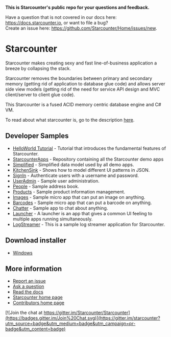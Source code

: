 __This is Starcounter's public repo for your questions and feedback.__

Have a question that is not covered in our docs here: https://docs.starcounter.io, or want to file a bug?  
Create an issue here: https://github.com/Starcounter/Home/issues/new.

# Starcounter

Starcounter makes creating sexy and fast line-of-business application a breeze by collapsing the stack.

Starcounter removes the boundaries between primary and secondary memory (getting rid of application to database glue code) and allows server side view models (getting rid of the need for service API design and MVC client/server to client glue code).

This Starcounter is a fused ACID memory centric database engine and C# VM. 

To read about what starcounter is, go to the description [here](https://docs.starcounter.io/starcounter/).

## Developer Samples

* [HelloWorld Tutorial](https://docs.starcounter.io/tutorial/) - Tutorial that introduces the fundamental features of Starcounter.
* [StarcounterApps](https://github.com/Starcounterapps) - Repository containing all the Starcounter demo apps
* [Simplified](https://github.com/StarcounterApps/Simplified) - Simplified data model used by all demo apps.
* [KitchenSink](https://github.com/StarcounterApps/KitchenSink/) - Shows how to model different UI patterns in JSON.
* [SignIn](https://github.com/StarcounterApps/SignIn) - Authenticate users with a username and password.
* [UserAdmin](https://github.com/StarcounterApps/UserAdmin) - Sample user administration.
* [People](https://github.com/StarcounterApps/People) - Sample address book.
* [Products](https://github.com/StarcounterApps/Products) - Sample product information management.
* [Images](https://github.com/StarcounterApps/Images) - Sample micro app that can put an image on anything.
* [Barcodes](https://github.com/StarcounterApps/Barcodes) - Sample micro app that can put a barcode on anything.
* [Chatter](https://github.com/StarcounterApps/Chatter) - Sample app to chat about anything.
* [Launcher](https://github.com/StarcounterApps/Launcher) - A launcher is an app that gives a common UI feeling to multiple apps running simultaneously.
* [LogStreamer](https://github.com/StarcounterApps/LogStreamer) - This is a sample log streamer application for Starcounter.

## Download installer
* [Windows](http://starcounter.io/download/)

## More information

* [Report an issue](https://github.com/Starcounter/Home/issues/new)
* [Ask a question](https://github.com/Starcounter/Home/issues/new)
* [Read the docs](https://docs.starcounter.io) 
* [Starcounter home page](https://www.starcounter.com)
* [Contributors home page](https://starcounter.io) 

[![Join the chat at https://gitter.im/Starcounter/Starcounter](https://badges.gitter.im/Join%20Chat.svg)](https://gitter.im/starcounter?utm_source=badge&utm_medium=badge&utm_campaign=pr-badge&utm_content=badge)
